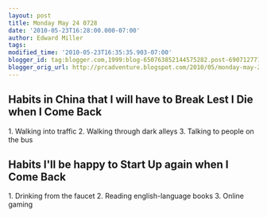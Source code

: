 ```yaml
---
layout: post
title: Monday May 24 0728
date: '2010-05-23T16:28:00.000-07:00'
author: Edward Miller
tags: 
modified_time: '2010-05-23T16:35:35.903-07:00'
blogger_id: tag:blogger.com,1999:blog-650763852144575282.post-6907127716862560630
blogger_orig_url: http://prcadventure.blogspot.com/2010/05/monday-may-24-0728.html
---
```


<h2>Habits in China that I will have to Break Lest I Die when I Come Back</h2>
1. Walking into traffic
2. Walking through dark alleys
3. Talking to people on the bus

<h2>Habits I'll be happy to Start Up again when I Come Back</h2>
1. Drinking from the faucet
2. Reading english-language books
3. Online gaming
